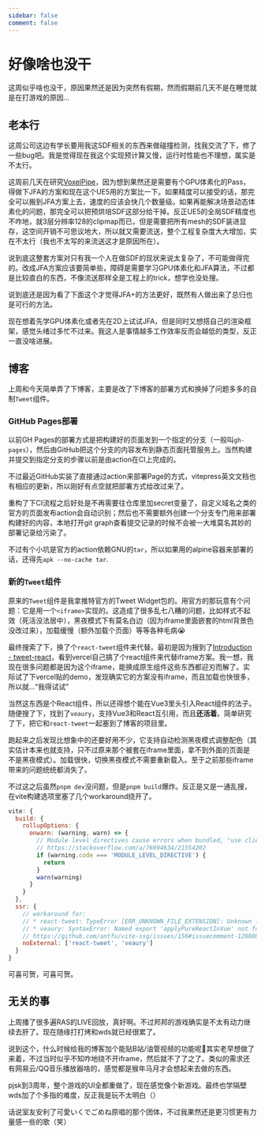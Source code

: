```yaml
---
sidebar: false
comment: false
---
```


# 好像啥也没干

这周似乎啥也没干，原因果然还是因为突然有假期，然而假期前几天不是在睡觉就是在打游戏的原因...

## 老本行

这周公司这边有学长要用我这SDF相关的东西来做碰撞检测，找我交流了下，修了一些bug吧。我是觉得现在我这个实现预计算又慢，运行时性能也不理想，属实是不太行。

这周前几天在研究[VoxelPipe](https://dl.acm.org/doi/10.1145/2018323.2018339)，因为想到果然还是需要有个GPU体素化的Pass，得做下JFA的方案和现在这个UE5用的方案比一下。如果精度可以接受的话，那完全可以搬到JFA方案上去，速度的应该会快几个数量级。如果再能解决场景动态体素化的问题，那完全可以把预烘培SDF这部分给干掉。反正UE5的全局SDF精度也不咋地，就3层分辨率128的clipmap而已，但是需要把所有mesh的SDF装进显存，这空间开销不可思议地大，所以就又需要流送，整个工程复杂度大大增加，实在不太行（我也不太写的来流送<Shade>这才是原因所在</Shade>）。

说到底这整套方案对只有我一个人在做SDF的现状来说太复杂了，不可能做得完的。改成JFA方案应该要简单些，障碍是需要学习GPU体素化和JFA算法，不过都是比较直白的东西，不像流送那样全是工程上的trick，想学也没处搜。

说到底还是因为看了下面这个才觉得JFA+的方法更好，既然有人做出来了总归也是可行的方法。
<Tweet src="https://twitter.com/guitio2002/status/1577377777929506817"/>

现在想着先学GPU体素化或者先在2D上试试JFA，但是同时又想搭自己的渲染框架，感觉头绪过多忙不过来。我这人是事情越多工作效率反而会越低的类型，反正一直没啥进展。

## 博客

上周和今天简单弄了下博客，主要是改了下博客的部署方式和换掉了问题多多的自制`Tweet`组件。

### GitHub Pages部署

以前GH Pages的部署方式是把构建好的页面发到一个指定的分支（一般叫`gh-pages`），然后由GitHub把这个分支的内容发布到静态页面托管服务上。当然构建并提交到指定分支的步骤以前是由action在CI上完成的。

不过最近GitHub实装了直接通过action来部署Page的方式，vitepress英文文档也有相应的更新，所以刚好有点空就把部署方式给改过来了。

重构了下CI流程之后好处是不再需要往仓库里加secret变量了，自定义域名之类的官方的页面发布action会自动识别；然后也不需要额外创建一个分支专门用来部署构建好的内容，本地打开git graph查看提交记录的时候不会被一大堆莫名其妙的部署记录给污染了。

不过有个小坑是官方的action依赖GNU的`tar`，所以如果用的alpine容器来部署的话，还得先`apk --no-cache tar`.

### 新的`Tweet`组件

原来的`Tweet`组件是我拿推特官方的Tweet Widget包的。用官方的那玩意有个问题：它是用一个`<iframe>`实现的。这造成了很多乱七八糟的问题，比如样式不起效（死活没法居中），黑夜模式下有莫名白边（因为iframe里面嵌套的html背景色没改过来），加载缓慢（额外加载个页面）等等各种毛病:sob:

最终搜索了下，换了个`react-tweet`组件来代替。最初是因为搜到了[Introduction - tweet-react](https://react-tweet.vercel.app/)，看到vercel自己搞了个react组件来代替iframe方案。我一想，我现在很多问题都是因为这个iframe，能换成原生组件这些东西都迎刃而解了。实际试了下vercel贴的demo，发现确实它的方案没有iframe，而且加载也快很多，所以就...“我得试试”

当然这东西是个React组件，所以还得想个能在Vue3里头引入React组件的法子。随便搜了下，找到了`veaury`，支持Vue3和React互引用，而且**还活着**。简单研究了下，把它和`react-tweet`一起塞到了博客的项目里。

跑起来之后发现比想象中的还要好用不少，它支持自动检测黑夜模式调整配色<dev>（其实估计本来也就支持，只不过原来那个被套在iframe里面，拿不到外面的页面是不是黑夜模式）</dev>。加载很快，切换黑夜模式不需要重新载入。至于之前那些iframe带来的问题统统都消失了。

不过这之后虽然`pnpm dev`没问题，但是`pnpm build`爆炸。反正是又是一通乱搜，在vite构建选项里塞了几个workaround绕开了。

```js
vite: {
  build: {
    rollupOptions: {
      onwarn: (warning, warn) => {
        // Module level directives cause errors when bundled, "use client" was ignored
        // https://stackoverflow.com/a/76694634/21554202
        if (warning.code === 'MODULE_LEVEL_DIRECTIVE') {
          return
        }
        warn(warning)
      }
    }
  },
  ssr: {
    // workaround for:
    // * react-tweet: TypeError [ERR_UNKNOWN_FILE_EXTENSION]: Unknown file extension ".css"
    // * veaury: SyntaxError: Named export 'applyPureReactInVue' not found.
    // https://github.com/antfu/vite-ssg/issues/156#issuecomment-1208009117
    noExternal: ['react-tweet', 'veaury']
  }
}
```

可喜可贺，可喜可贺。

## 无关的事

上周播了很多遍RAS的LIVE回放，真好啊。不过邦邦的游戏确实是不太有动力继续去肝了。<Shade>现在随缘打打烤和wds就已经很累了。</Shade>

说到这个，什么时候给我的博客加个能贴B站/油管视频的功能呢🤔其实老早想做了来着，不过当时似乎不知咋地绕不开iframe，然后就不了了之了。类似的需求还有网易云/QQ音乐播放器啥的，感觉都是猴年马月才会想起来去做的东西。

pjsk到3周年，整个游戏的UI全都重做了，现在感觉像个新游戏。最终也学隔壁wds加了个多指的难度，反正我是玩不太明白（）

话说室友安利了可愛いくでごめね原唱的那个团体，不过我果然还是更习惯更有力量感一些的歌（笑）

